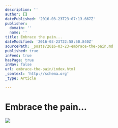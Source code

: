 ```yaml
---
description: ''
author: []
datePublished: '2016-03-23T23:07:13.667Z'
publisher:
  domain: ''
  name: ''
title: Embrace the pain...
dateModified: '2016-03-23T22:58:50.840Z'
sourcePath: _posts/2016-03-23-embrace-the-pain.md
published: true
inFeed: true
hasPage: true
inNav: false
url: embrace-the-pain/index.html
_context: 'http://schema.org'
_type: Article

---
```

# Embrace the pain...
![](https://the-grid-user-content.s3-us-west-2.amazonaws.com/29ca35a3-3431-4e39-81f4-a8abc7b691cb.png)